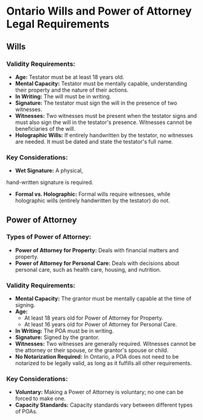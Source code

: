 # Ontario Wills and Power of Attorney Legal Requirements

## Wills

### Validity Requirements:
*   **Age:** Testator must be at least 18 years old.
*   **Mental Capacity:** Testator must be mentally capable, understanding their property and the nature of their actions.
*   **In Writing:** The will must be in writing.
*   **Signature:** The testator must sign the will in the presence of two witnesses.
*   **Witnesses:** Two witnesses must be present when the testator signs and must also sign the will in the testator's presence. Witnesses cannot be beneficiaries of the will.
*   **Holographic Wills:** If entirely handwritten by the testator, no witnesses are needed. It must be dated and state the testator's full name.

### Key Considerations:
*   **Wet Signature:** A physical, 


hand-written signature is required.
*   **Formal vs. Holographic:** Formal wills require witnesses, while holographic wills (entirely handwritten by the testator) do not.

## Power of Attorney

### Types of Power of Attorney:
*   **Power of Attorney for Property:** Deals with financial matters and property.
*   **Power of Attorney for Personal Care:** Deals with decisions about personal care, such as health care, housing, and nutrition.

### Validity Requirements:
*   **Mental Capacity:** The grantor must be mentally capable at the time of signing.
*   **Age:**
    *   At least 18 years old for Power of Attorney for Property.
    *   At least 16 years old for Power of Attorney for Personal Care.
*   **In Writing:** The POA must be in writing.
*   **Signature:** Signed by the grantor.
*   **Witnesses:** Two witnesses are generally required. Witnesses cannot be the attorney or their spouse, or the grantor's spouse or child.
*   **No Notarization Required:** In Ontario, a POA does not need to be notarized to be legally valid, as long as it fulfills all other requirements.

### Key Considerations:
*   **Voluntary:** Making a Power of Attorney is voluntary; no one can be forced to make one.
*   **Capacity Standards:** Capacity standards vary between different types of POAs.



